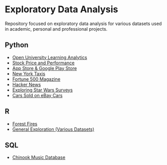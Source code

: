# Exploratory Data Analysis
Repository focused on exploratory data analysis for various datasets used in academic, personal and professional projects.

## Python
- [Open University Learning Analytics](https://github.com/jasonmchlee/exploratory-data-analysis/tree/master/Open%20University%20Learning%20Analytics%20)
- [Stock Price and Performance](https://github.com/jasonmchlee/exploratory-data-analysis/tree/master/Stock%20Prices)
- [App Store & Google Play Store](https://github.com/jasonmchlee/exploratory-data-analysis/tree/master/App%20Store%20and%20Google%20Play%20Store)
- [New York Taxis](https://github.com/jasonmchlee/exploratory-data-analysis/tree/master/New%20York%20Taxis)
- [Fortune 500 Magazine](https://github.com/jasonmchlee/exploratory-data-analysis/tree/master/Fortune%20500%20Magazine)
- [Hacker News](https://github.com/jasonmchlee/exploratory-data-analysis/tree/master/Hacker%20News)
- [Exploring Star Wars Surveys](https://github.com/jasonmchlee/exploratory-data-analysis/tree/master/Star%20Wars)
- [Cars Sold on eBay Cars](https://github.com/jasonmchlee/exploratory-data-analysis/tree/master/Cars%20Sold%20on%20eBay)

## R
- [Forest Fires](https://github.com/jasonmchlee/exploratory-data-analysis/tree/master/Forest%20Fires)
- [General Exploration (Various Datasets)](https://github.com/jasonmchlee/exploratory-data-analysis/tree/master/Exploring%20Data%20in%20R)

## SQL
- [Chinook Music Database](https://github.com/jasonmchlee/exploratory-data-analysis/tree/master/Chinook%20(Music%20Store))


